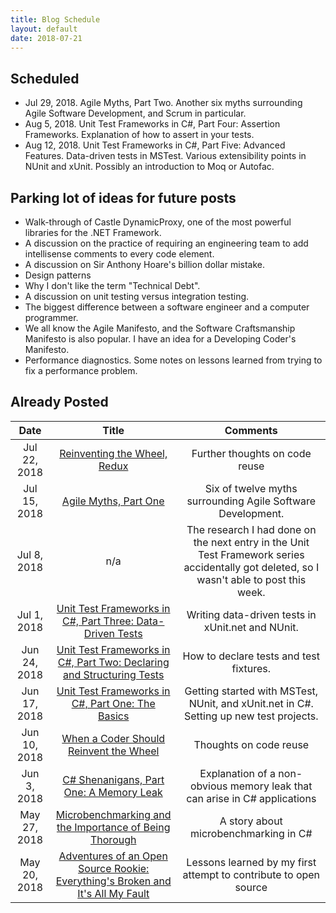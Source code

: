 ```yaml
---
title: Blog Schedule
layout: default
date: 2018-07-21
---
```


## Scheduled

- Jul 29, 2018. Agile Myths, Part Two. Another six myths surrounding Agile Software Development, and Scrum in particular.
- Aug 5, 2018. Unit Test Frameworks in C#, Part Four: Assertion Frameworks. Explanation of how to assert in your tests.
- Aug 12, 2018. Unit Test Frameworks in C#, Part Five: Advanced Features. Data-driven tests in MSTest. Various extensibility points in NUnit and xUnit. Possibly an introduction to Moq or Autofac.

## Parking lot of ideas for future posts

- Walk-through of Castle DynamicProxy, one of the most powerful libraries for the .NET Framework.
- A discussion on the practice of requiring an engineering team to add intellisense comments to every code element.
- A discussion on Sir Anthony Hoare's billion dollar mistake.
- Design patterns
- Why I don't like the term "Technical Debt".
- A discussion on unit testing versus integration testing.
- The biggest difference between a software engineer and a computer programmer.
- We all know the Agile Manifesto, and the Software Craftsmanship Manifesto is also popular. I have an idea for a Developing Coder's Manifesto.
- Performance diagnostics. Some notes on lessons learned from trying to fix a performance problem.

## Already Posted

| Date | Title | Comments |
| :---: | :---:| :---:|
| Jul 22, 2018 | [Reinventing the Wheel, Redux](https://medium.com/@kanders84152/reinventing-the-wheel-redux-33cdd4f2bb87) | Further thoughts on code reuse |
| Jul 15, 2018 | [Agile Myths, Part One](https://thedevelopingcoder.com/2018/07/16/agile-myths-part-one/) | Six of twelve myths surrounding Agile Software Development. |
| Jul 8, 2018 | n/a | The research I had done on the next entry in the Unit Test Framework series accidentally got deleted, so I wasn't able to post this week. |
| Jul 1, 2018 | [Unit Test Frameworks in C#, Part Three: Data-Driven Tests](https://thedevelopingcoder.com/2018/07/03/unit-test-frameworks-in-c-part-three-data-driven-tests/) | Writing data-driven tests in xUnit.net and NUnit. |
| Jun 24, 2018 | [Unit Test Frameworks in C#, Part Two: Declaring and Structuring Tests](https://thedevelopingcoder.com/2018/06/25/unit-test-frameworks-in-c-part-two-declaring-and-structuring-tests/) | How to declare tests and test fixtures. |
| Jun 17, 2018 | [Unit Test Frameworks in C#, Part One: The Basics](https://thedevelopingcoder.com/2018/06/18/unit-test-frameworks-in-c-part-one-the-basics/) | Getting started with MSTest, NUnit, and xUnit.net in C#. Setting up new test projects. |
| Jun 10, 2018 | [When a Coder Should Reinvent the Wheel](https://medium.com/@kanders84152/when-a-coder-should-reinvent-the-wheel-56f353d9429a) | Thoughts on code reuse |
| Jun 3, 2018 | [C# Shenanigans, Part One: A Memory Leak](https://thedevelopingcoder.com/2018/06/04/c-shenanigans-part-one-a-memory-leak/) | Explanation of a non-obvious memory leak that can arise in C# applications |
| May 27, 2018 | [Microbenchmarking and the Importance of Being Thorough](https://thedevelopingcoder.com/2018/05/28/microbenchmarking-and-the-importance-of-being-thorough/) | A story about microbenchmarking in C# |
| May 20, 2018 | [Adventures of an Open Source Rookie: Everything's Broken and It's All My Fault](https://thedevelopingcoder.com/2018/05/21/first-blog-post/) | Lessons learned by my first attempt to contribute to open source |
